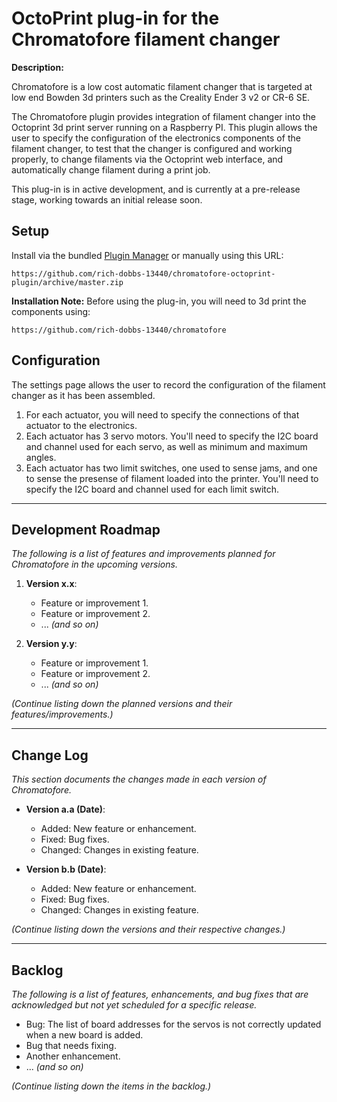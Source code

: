 # OctoPrint plug-in for the Chromatofore filament changer

**Description:** 

Chromatofore is a low cost automatic filament changer that is targeted at low end Bowden 3d printers such as the Creality Ender 3 v2 or CR-6 SE.

The Chromatofore plugin provides integration of filament changer into the Octoprint 3d print server running on a Raspberry PI. 
This plugin allows the user to specify the configuration of the electronics components of the filament changer, to test that the 
changer is configured and working properly, to change filaments via the Octoprint web interface, and automatically change filament during a print job.

This plug-in is in active development, and is currently at a pre-release stage, working towards an initial release soon.

## Setup

Install via the bundled [Plugin Manager](https://docs.octoprint.org/en/master/bundledplugins/pluginmanager.html)
or manually using this URL:

    https://github.com/rich-dobbs-13440/chromatofore-octoprint-plugin/archive/master.zip

**Installation Note:** Before using the plug-in, you will need to 3d print the components using:

    https://github.com/rich-dobbs-13440/chromatofore

## Configuration

The settings page allows the user to record the configuration of the filament changer as it has been assembled.

1. For each actuator, you will need to specify the connections of that actuator to the electronics.  
2. Each actuator has 3 servo motors. You'll need to specify the I2C board and channel used for each servo, as well as minimum
   and maximum angles.   
3. Each actuator has two limit switches, one used to sense jams, and one to sense the presense of filament loaded into the printer. 
   You'll need to specify the I2C board and channel used for each limit switch.

---

## Development Roadmap

*The following is a list of features and improvements planned for Chromatofore in the upcoming versions.*

1. **Version x.x**: 
   - Feature or improvement 1.
   - Feature or improvement 2.
   - ... *(and so on)*

2. **Version y.y**: 
   - Feature or improvement 1.
   - Feature or improvement 2.
   - ... *(and so on)*

*(Continue listing down the planned versions and their features/improvements.)*

---

## Change Log

*This section documents the changes made in each version of Chromatofore.*

- **Version a.a (Date)**:
  - Added: New feature or enhancement.
  - Fixed: Bug fixes.
  - Changed: Changes in existing feature.

- **Version b.b (Date)**:
  - Added: New feature or enhancement.
  - Fixed: Bug fixes.
  - Changed: Changes in existing feature.

*(Continue listing down the versions and their respective changes.)*

---

## Backlog

*The following is a list of features, enhancements, and bug fixes that are acknowledged but not yet scheduled for a specific release.*

- Bug:  The list of board addresses for the servos is not correctly updated when a new board is added.
- Bug that needs fixing.
- Another enhancement.
- ... *(and so on)*

*(Continue listing down the items in the backlog.)*
